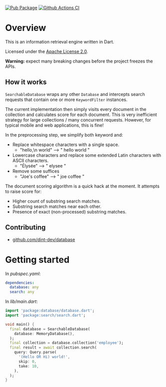 [![Pub Package](https://img.shields.io/pub/v/search.svg)](https://pub.dartlang.org/packages/search)
[![Github Actions CI](https://github.com/dint-dev/database/workflows/Dart%20CI/badge.svg)](https://github.com/dint-dev/database/actions?query=workflow%3A%22Dart+CI%22)

# Overview
This is an information retrieval engine written in Dart.

Licensed under the [Apache License 2.0](LICENSE).

__Warning:__ expect many breaking changes before the project freezes the APIs.

## How it works

`SearchableDatabase` wraps any other `Database` and intercepts search requests that contain
one or more `KeywordFilter` instances.

The current implementation then simply visits every document in the collection and calculates score
for each document. This is very inefficient strategy for large collections / many concurrent
requests. However, for typical mobile and web applications, this is fine!

In the preprocessing step, we simplify both keyword and:
  * Replace whitespace characters with a single space.
    * "hello,\n  world" --> " hello world "
  * Lowercase characters and replace some extended Latin characters with ASCII characters.
    * "Élysée" --> " elysee "
  * Remove some suffices
    * "Joe's coffee" --> " joe coffee "

The document scoring algorithm is a quick hack at the moment. It attempts to raise score for:
  * Higher count of substring search matches.
  * Substring search matches near each other.
  * Presence of exact (non-processed) substring matches.

## Contributing
  * [github.com/dint-dev/database](https://github.com/dint-dev/database)

# Getting started
In _pubspec.yaml_:
```yaml
dependencies:
  database: any
  search: any
```

In _lib/main.dart_:
```dart
import 'package:database/database.dart';
import 'package:search/search.dart';

void main() {
  final database = SearchableDatabase(
    database: MemoryDatabase(),
  );
  final collection = database.collection('employee');
  final result = await collection.search(
    query: Query.parse(
      '(Hello OR Hi) world!',
      skip: 0,
      take: 10,
    ),
  );
}
```